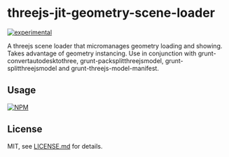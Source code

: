 # threejs-jit-geometry-scene-loader

[![experimental](http://badges.github.io/stability-badges/dist/experimental.svg)](http://github.com/badges/stability-badges)

A threejs scene loader that micromanages geometry loading and showing. Takes advantage of geometry instancing. Use in conjunction with grunt-convertautodesktothree, grunt-packsplitthreejsmodel, grunt-splitthreejsmodel and grunt-threejs-model-manifest.

## Usage

[![NPM](https://nodei.co/npm/threejs-jit-geometry-scene-loader.png)](https://nodei.co/npm/threejs-jit-geometry-scene-loader/)

## License

MIT, see [LICENSE.md](http://github.com/bunnybones1/threejs-jit-geometry-scene-loader/blob/master/LICENSE.md) for details.
